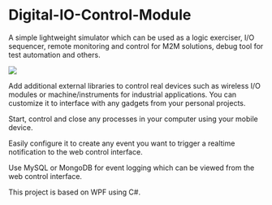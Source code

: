 # Digital-IO-Control-Module


A simple lightweight simulator which can be used as a logic exerciser, I/O sequencer, remote monitoring and control for M2M solutions, debug tool for test automation and others.

[](https://github.com/EdoLabWorks/xedo-imgs/blob/master/BlueIOModule.png)
![](https://github.com/EdoLabWorks/ximgs/blob/master/newIOmodule.png)

Add additional external libraries to control real devices such as wireless I/O modules or machine/instruments for industrial applications. You can customize it to interface with any gadgets from your personal projects.

Start, control and close any processes in your computer using your mobile device.

[](https://github.com/EdoLabWorks/xedo-imgs/blob/master/OverviewIOModule.png)

Easily configure it to create any event you want to trigger a realtime notification to the web control interface.  

Use MySQL or MongoDB for event logging which can be viewed from the web control interface.

This project is based on WPF using C#.


